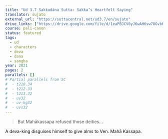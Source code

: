 ```yaml
---
title: "Ud 3.7 Sakkudāna Sutta: Sakka’s Heartfelt Saying"
translator: sujato
external_url: "https://suttacentral.net/ud3.7/en/sujato"
drive_links: ["https://drive.google.com/file/d/1eaPBJCV0yJ6wAH6sw78GvbH3-l1WCa9W/view?usp=drivesdk"]
course: pali-canon
status: featured
tags:
  - ud
  - characters
  - deva
  - dana
  - sangha
year: 2021
pages: 2
parallels: []
# Partial parallels from SC
#  - t210.34
#  - t212.33
#  - t213.32
#  - uv32
#  - uv-kg32
#  - uvs32
---
```


> But Mahākassapa refused those deities...

A deva-king disguises himself to give alms to Ven. Mahā Kassapa.

